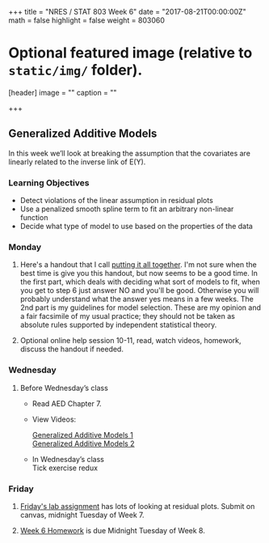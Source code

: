 +++
title = "NRES / STAT 803 Week 6"
date = "2017-08-21T00:00:00Z"
math = false
highlight = false
weight = 803060

# Optional featured image (relative to `static/img/` folder).
[header]
image = ""
caption = ""

+++

## Generalized Additive Models

In this week we’ll look at breaking the assumption that the covariates are linearly related to the inverse link of E(Y).

### Learning Objectives

* Detect violations of the linear assumption in residual plots
* Use a penalized smooth spline term to fit an arbitrary non-linear function
* Decide what type of model to use based on the properties of the data


### Monday

1. Here's a handout that I call [putting it all together](tyre-Putting_it_all_together-2012-9-26.pdf). I'm not sure when the best time is give you this handout, but now seems to be a good time. In the first part, which deals with deciding what sort of models to fit, when you get to step 6 just answer NO and you'll be good. Otherwise you will probably understand what the answer yes means in a few weeks. The 2nd part is my guidelines for model selection. These are my opinion and a fair facsimile of my usual practice; they should not be taken as absolute rules supported by independent statistical theory. 

2. Optional online help session 10-11, read, watch videos, homework, discuss the handout if needed.

### Wednesday

1. Before Wednesday’s class

    * Read AED Chapter 7.

    * View Videos:
    
        [Generalized Additive Models 1](https://youtu.be/JTC9wrH4FqU)  
        [Generalized Additive Models 2](https://youtu.be/02LNnFyDur4)

    * In Wednesday’s class  
        Tick exercise redux

### Friday

1. [Friday's lab assignment](lab_6/) has lots of looking at residual plots. Submit on canvas, midnight Tuesday of Week 7.

2. [Week 6 Homework](homework_6/)  is due Midnight Tuesday of Week 8.